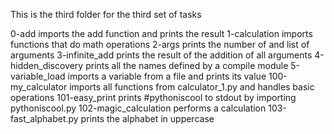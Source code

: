 This is the third folder for the third set of tasks

0-add imports the add function and prints the result
1-calculation imports functions that do math operations
2-args prints the number of and list of arguments
3-infinite_add prints the result of the addition of all arguments
4-hidden_discovery prints all the names defined by a compile module
5-variable_load imports a variable from a file and prints its value
100-my_calculator imports all functions from calculator_1.py and handles basic operations
101-easy_print prints #pythoniscool to stdout by importing pythoniscool.py
102-magic_calculation performs a calculation
103-fast_alphabet.py prints the alphabet in uppercase
